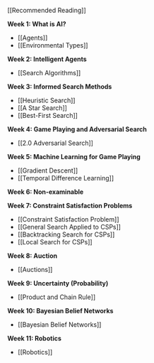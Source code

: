 [[Recommended Reading]]

**Week 1: What is AI?**
- [[Agents]]
- [[Environmental Types]]

**Week 2: Intelligent Agents**
- [[Search Algorithms]]

**Week 3: Informed Search Methods**
- [[Heuristic Search]]
- [[A Star Search]]
- [[Best-First Search]]

**Week 4: Game Playing and Adversarial Search**
- [[2.0 Adversarial Search]]

**Week 5: Machine Learning for Game Playing**
- [[Gradient Descent]]
- [[Temporal Difference Learning]]

**Week 6: Non-examinable**

**Week 7: Constraint Satisfaction Problems**
- [[Constraint Satisfaction Problem]]
- [[General Search Applied to CSPs]]
- [[Backtracking Search for CSPs]]
- [[Local Search for CSPs]]

**Week 8: Auction**
- [[Auctions]]

**Week 9: Uncertainty (Probability)**
- [[Product and Chain Rule]]

**Week 10: Bayesian Belief Networks**
- [[Bayesian Belief Networks]]

**Week 11: Robotics**
- [[Robotics]]



